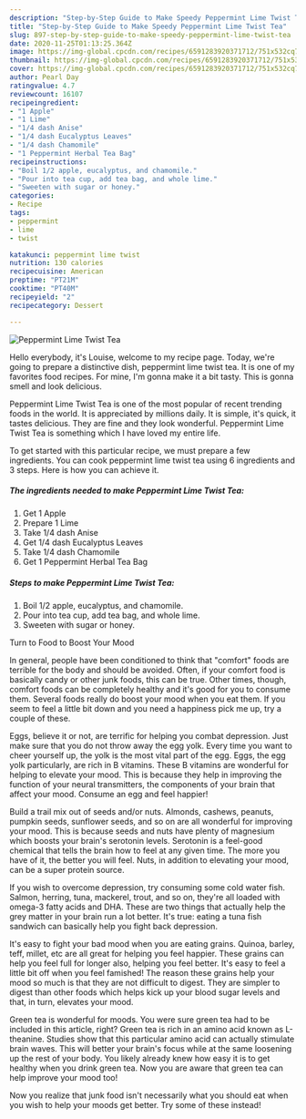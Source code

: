 ```yaml
---
description: "Step-by-Step Guide to Make Speedy Peppermint Lime Twist Tea"
title: "Step-by-Step Guide to Make Speedy Peppermint Lime Twist Tea"
slug: 897-step-by-step-guide-to-make-speedy-peppermint-lime-twist-tea
date: 2020-11-25T01:13:25.364Z
image: https://img-global.cpcdn.com/recipes/6591283920371712/751x532cq70/peppermint-lime-twist-tea-recipe-main-photo.jpg
thumbnail: https://img-global.cpcdn.com/recipes/6591283920371712/751x532cq70/peppermint-lime-twist-tea-recipe-main-photo.jpg
cover: https://img-global.cpcdn.com/recipes/6591283920371712/751x532cq70/peppermint-lime-twist-tea-recipe-main-photo.jpg
author: Pearl Day
ratingvalue: 4.7
reviewcount: 16107
recipeingredient:
- "1 Apple"
- "1 Lime"
- "1/4 dash Anise"
- "1/4 dash Eucalyptus Leaves"
- "1/4 dash Chamomile"
- "1 Peppermint Herbal Tea Bag"
recipeinstructions:
- "Boil 1/2 apple, eucalyptus, and chamomile."
- "Pour into tea cup, add tea bag, and whole lime."
- "Sweeten with sugar or honey."
categories:
- Recipe
tags:
- peppermint
- lime
- twist

katakunci: peppermint lime twist 
nutrition: 130 calories
recipecuisine: American
preptime: "PT21M"
cooktime: "PT40M"
recipeyield: "2"
recipecategory: Dessert

---
```



![Peppermint Lime Twist Tea](https://img-global.cpcdn.com/recipes/6591283920371712/751x532cq70/peppermint-lime-twist-tea-recipe-main-photo.jpg)

Hello everybody, it's Louise, welcome to my recipe page. Today, we're going to prepare a distinctive dish, peppermint lime twist tea. It is one of my favorites food recipes. For mine, I'm gonna make it a bit tasty. This is gonna smell and look delicious.

Peppermint Lime Twist Tea is one of the most popular of recent trending foods in the world. It is appreciated by millions daily. It is simple, it's quick, it tastes delicious. They are fine and they look wonderful. Peppermint Lime Twist Tea is something which I have loved my entire life.




To get started with this particular recipe, we must prepare a few ingredients. You can cook peppermint lime twist tea using 6 ingredients and 3 steps. Here is how you can achieve it.

<!--inarticleads1-->

##### The ingredients needed to make Peppermint Lime Twist Tea:

1. Get 1 Apple
1. Prepare 1 Lime
1. Take 1/4 dash Anise
1. Get 1/4 dash Eucalyptus Leaves
1. Take 1/4 dash Chamomile
1. Get 1 Peppermint Herbal Tea Bag




<!--inarticleads2-->

##### Steps to make Peppermint Lime Twist Tea:

1. Boil 1/2 apple, eucalyptus, and chamomile.
1. Pour into tea cup, add tea bag, and whole lime.
1. Sweeten with sugar or honey.




Turn to Food to Boost Your Mood


In general, people have been conditioned to think that "comfort" foods are terrible for the body and should be avoided. Often, if your comfort food is basically candy or other junk foods, this can be true. Other times, though, comfort foods can be completely healthy and it's good for you to consume them. Several foods really do boost your mood when you eat them. If you seem to feel a little bit down and you need a happiness pick me up, try a couple of these.

Eggs, believe it or not, are terrific for helping you combat depression. Just make sure that you do not throw away the egg yolk. Every time you want to cheer yourself up, the yolk is the most vital part of the egg. Eggs, the egg yolk particularly, are rich in B vitamins. These B vitamins are wonderful for helping to elevate your mood. This is because they help in improving the function of your neural transmitters, the components of your brain that affect your mood. Consume an egg and feel happier!

Build a trail mix out of seeds and/or nuts. Almonds, cashews, peanuts, pumpkin seeds, sunflower seeds, and so on are all wonderful for improving your mood. This is because seeds and nuts have plenty of magnesium which boosts your brain's serotonin levels. Serotonin is a feel-good chemical that tells the brain how to feel at any given time. The more you have of it, the better you will feel. Nuts, in addition to elevating your mood, can be a super protein source.

If you wish to overcome depression, try consuming some cold water fish. Salmon, herring, tuna, mackerel, trout, and so on, they're all loaded with omega-3 fatty acids and DHA. These are two things that actually help the grey matter in your brain run a lot better. It's true: eating a tuna fish sandwich can basically help you fight back depression. 

It's easy to fight your bad mood when you are eating grains. Quinoa, barley, teff, millet, etc are all great for helping you feel happier. These grains can help you feel full for longer also, helping you feel better. It's easy to feel a little bit off when you feel famished! The reason these grains help your mood so much is that they are not difficult to digest. They are simpler to digest than other foods which helps kick up your blood sugar levels and that, in turn, elevates your mood.

Green tea is wonderful for moods. You were sure green tea had to be included in this article, right? Green tea is rich in an amino acid known as L-theanine. Studies show that this particular amino acid can actually stimulate brain waves. This will better your brain's focus while at the same loosening up the rest of your body. You likely already knew how easy it is to get healthy when you drink green tea. Now you are aware that green tea can help improve your mood too!

Now you realize that junk food isn't necessarily what you should eat when you wish to help your moods get better. Try some of these instead!

